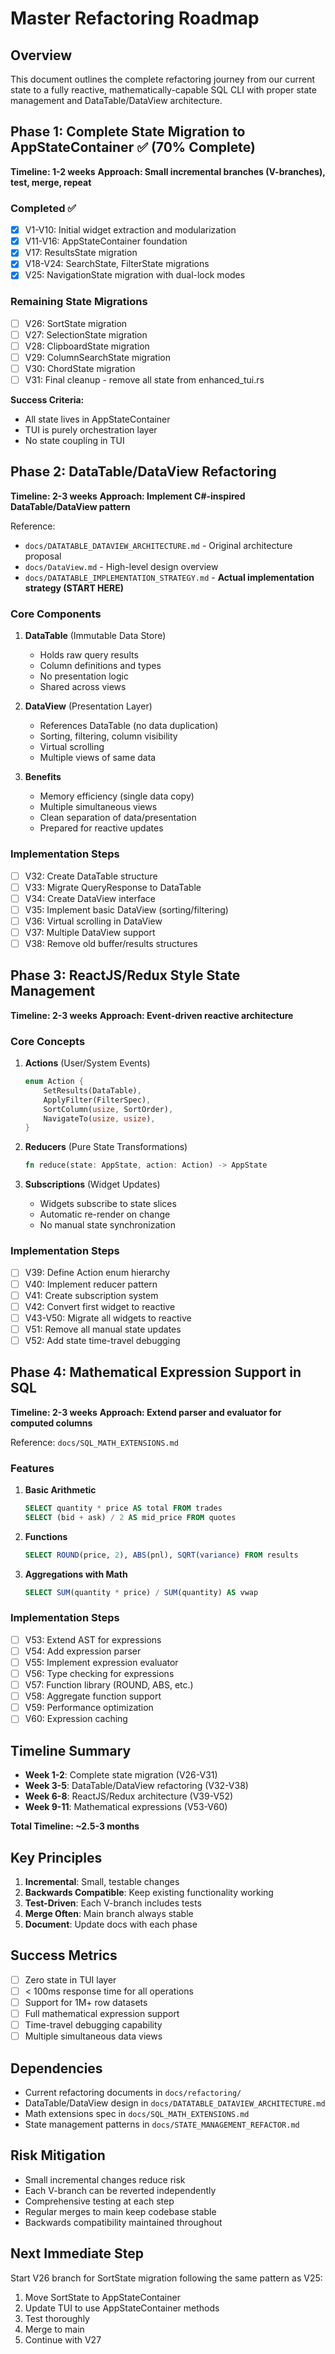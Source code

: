 # Master Refactoring Roadmap

## Overview
This document outlines the complete refactoring journey from our current state to a fully reactive, mathematically-capable SQL CLI with proper state management and DataTable/DataView architecture.

## Phase 1: Complete State Migration to AppStateContainer ✅ (70% Complete)
**Timeline: 1-2 weeks**
**Approach: Small incremental branches (V-branches), test, merge, repeat**

### Completed ✅
- [x] V1-V10: Initial widget extraction and modularization
- [x] V11-V16: AppStateContainer foundation
- [x] V17: ResultsState migration
- [x] V18-V24: SearchState, FilterState migrations
- [x] V25: NavigationState migration with dual-lock modes

### Remaining State Migrations
- [ ] V26: SortState migration
- [ ] V27: SelectionState migration  
- [ ] V28: ClipboardState migration
- [ ] V29: ColumnSearchState migration
- [ ] V30: ChordState migration
- [ ] V31: Final cleanup - remove all state from enhanced_tui.rs

**Success Criteria:**
- All state lives in AppStateContainer
- TUI is purely orchestration layer
- No state coupling in TUI

## Phase 2: DataTable/DataView Refactoring 
**Timeline: 2-3 weeks**
**Approach: Implement C#-inspired DataTable/DataView pattern**

Reference: 
- `docs/DATATABLE_DATAVIEW_ARCHITECTURE.md` - Original architecture proposal
- `docs/DataView.md` - High-level design overview  
- `docs/DATATABLE_IMPLEMENTATION_STRATEGY.md` - **Actual implementation strategy (START HERE)**

### Core Components
1. **DataTable** (Immutable Data Store)
   - Holds raw query results
   - Column definitions and types
   - No presentation logic
   - Shared across views

2. **DataView** (Presentation Layer)
   - References DataTable (no data duplication)
   - Sorting, filtering, column visibility
   - Virtual scrolling
   - Multiple views of same data

3. **Benefits**
   - Memory efficiency (single data copy)
   - Multiple simultaneous views
   - Clean separation of data/presentation
   - Prepared for reactive updates

### Implementation Steps
- [ ] V32: Create DataTable structure
- [ ] V33: Migrate QueryResponse to DataTable
- [ ] V34: Create DataView interface
- [ ] V35: Implement basic DataView (sorting/filtering)
- [ ] V36: Virtual scrolling in DataView
- [ ] V37: Multiple DataView support
- [ ] V38: Remove old buffer/results structures

## Phase 3: ReactJS/Redux Style State Management
**Timeline: 2-3 weeks**
**Approach: Event-driven reactive architecture**

### Core Concepts
1. **Actions** (User/System Events)
   ```rust
   enum Action {
       SetResults(DataTable),
       ApplyFilter(FilterSpec),
       SortColumn(usize, SortOrder),
       NavigateTo(usize, usize),
   }
   ```

2. **Reducers** (Pure State Transformations)
   ```rust
   fn reduce(state: AppState, action: Action) -> AppState
   ```

3. **Subscriptions** (Widget Updates)
   - Widgets subscribe to state slices
   - Automatic re-render on change
   - No manual state synchronization

### Implementation Steps
- [ ] V39: Define Action enum hierarchy
- [ ] V40: Implement reducer pattern
- [ ] V41: Create subscription system
- [ ] V42: Convert first widget to reactive
- [ ] V43-V50: Migrate all widgets to reactive
- [ ] V51: Remove all manual state updates
- [ ] V52: Add state time-travel debugging

## Phase 4: Mathematical Expression Support in SQL
**Timeline: 2-3 weeks**
**Approach: Extend parser and evaluator for computed columns**

Reference: `docs/SQL_MATH_EXTENSIONS.md`

### Features
1. **Basic Arithmetic**
   ```sql
   SELECT quantity * price AS total FROM trades
   SELECT (bid + ask) / 2 AS mid_price FROM quotes
   ```

2. **Functions**
   ```sql
   SELECT ROUND(price, 2), ABS(pnl), SQRT(variance) FROM results
   ```

3. **Aggregations with Math**
   ```sql
   SELECT SUM(quantity * price) / SUM(quantity) AS vwap
   ```

### Implementation Steps
- [ ] V53: Extend AST for expressions
- [ ] V54: Add expression parser
- [ ] V55: Implement expression evaluator
- [ ] V56: Type checking for expressions
- [ ] V57: Function library (ROUND, ABS, etc.)
- [ ] V58: Aggregate function support
- [ ] V59: Performance optimization
- [ ] V60: Expression caching

## Timeline Summary
- **Week 1-2**: Complete state migration (V26-V31)
- **Week 3-5**: DataTable/DataView refactoring (V32-V38)
- **Week 6-8**: ReactJS/Redux architecture (V39-V52)
- **Week 9-11**: Mathematical expressions (V53-V60)

**Total Timeline: ~2.5-3 months**

## Key Principles
1. **Incremental**: Small, testable changes
2. **Backwards Compatible**: Keep existing functionality working
3. **Test-Driven**: Each V-branch includes tests
4. **Merge Often**: Main branch always stable
5. **Document**: Update docs with each phase

## Success Metrics
- [ ] Zero state in TUI layer
- [ ] < 100ms response time for all operations
- [ ] Support for 1M+ row datasets
- [ ] Full mathematical expression support
- [ ] Time-travel debugging capability
- [ ] Multiple simultaneous data views

## Dependencies
- Current refactoring documents in `docs/refactoring/`
- DataTable/DataView design in `docs/DATATABLE_DATAVIEW_ARCHITECTURE.md`
- Math extensions spec in `docs/SQL_MATH_EXTENSIONS.md`
- State management patterns in `docs/STATE_MANAGEMENT_REFACTOR.md`

## Risk Mitigation
- Small incremental changes reduce risk
- Each V-branch can be reverted independently
- Comprehensive testing at each step
- Regular merges to main keep codebase stable
- Backwards compatibility maintained throughout

## Next Immediate Step
Start V26 branch for SortState migration following the same pattern as V25:
1. Move SortState to AppStateContainer
2. Update TUI to use AppStateContainer methods
3. Test thoroughly
4. Merge to main
5. Continue with V27
